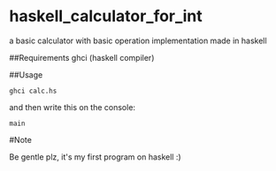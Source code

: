 # haskell_calculator_for_int
a basic calculator with basic operation implementation made in haskell

##Requirements
ghci (haskell compiler)

##Usage
``` 
ghci calc.hs 
```

and then write this on the console:
``` 
main 
```

#Note

Be gentle plz, it's my first program on haskell :)
